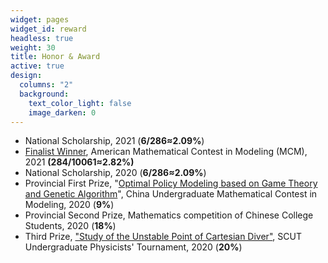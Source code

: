 ```yaml
---
widget: pages
widget_id: reward
headless: true
weight: 30
title: Honor & Award
active: true
design:
  columns: "2"
  background:
    text_color_light: false
    image_darken: 0
---
```

<!--StartFragment-->

* National Scholarship, 2021 (**6/286≈2.09%**)
* [Finalist Winner](https://www.csyixinliu.com/materials/2021mcm_f.pdf), American Mathematical Contest in Modeling (MCM), 2021  **(284/10061≈2.82%)**
* National Scholarship, 2020 (**6/286≈2.09%**)
* Provincial First Prize, "[Optimal Policy Modeling based on Game Theory and Genetic Algorithm](http://47.119.188.215:7080/static/cumcm2020.pdf)", China Undergraduate Mathematical Contest in Modeling, 2020 (**9%**)
* Provincial Second Prize, Mathematics competition of Chinese College Students, 2020 (**18%**)
* Third Prize, ["Study of the Unstable Point of Cartesian Diver"](http://47.119.188.215:7080/static/Cartesian_Diver.pdf), SCUT Undergraduate Physicists' Tournament, 2020 (**20%**)

<!--EndFragment-->